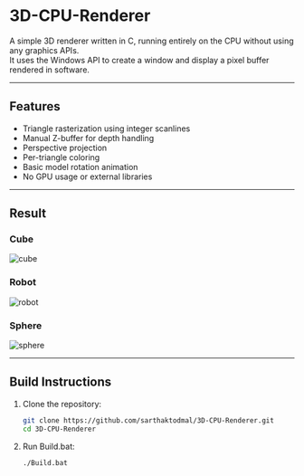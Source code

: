 # 3D-CPU-Renderer

A simple 3D renderer written in C, running entirely on the CPU without using any graphics APIs.  
It uses the Windows API to create a window and display a pixel buffer rendered in software.

---

## Features

- Triangle rasterization using integer scanlines
- Manual Z-buffer for depth handling
- Perspective projection
- Per-triangle coloring
- Basic model rotation animation
- No GPU usage or external libraries

---

## Result

### Cube  
![cube](./media/Engine_3.gif)

### Robot  
![robot](./media/Engine_2.gif)

### Sphere  
![sphere](./media/Engine.gif)

---

## Build Instructions

1. Clone the repository:
   ```bash
   git clone https://github.com/sarthaktodmal/3D-CPU-Renderer.git
   cd 3D-CPU-Renderer
2. Run Build.bat:
   ```bash
   ./Build.bat